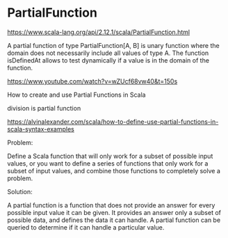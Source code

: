 # PartialFunction

https://www.scala-lang.org/api/2.12.1/scala/PartialFunction.html

A partial function of type PartialFunction[A, B] is unary function where the domain does not necessarily include all values of type A.
The function isDefinedAt allows to test dynamically if a value is in the domain of the function.

https://www.youtube.com/watch?v=wZUcf68vw40&t=150s

How to create and use Partial Functions in Scala

division is partial function

https://alvinalexander.com/scala/how-to-define-use-partial-functions-in-scala-syntax-examples

Problem:

Define a Scala function that will only work for a subset of possible input values,
or you want to define a series of functions that only work for a subset of input values,
and combine those functions to completely solve a problem.

Solution:

A partial function is a function that does not provide an answer for every possible input value it can be given.
It provides an answer only a subset of possible data, and defines the data it can handle.
A partial function can be queried to determine if it can handle a particular value.
